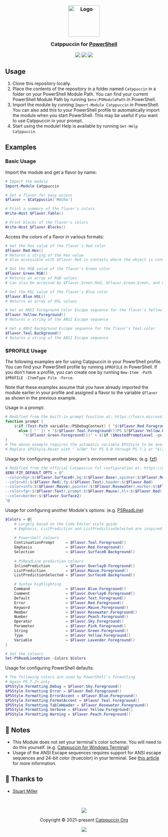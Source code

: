 <h3 align="center">
	<img src="https://raw.githubusercontent.com/catppuccin/catppuccin/main/assets/logos/exports/1544x1544_circle.png" width="100" alt="Logo"/><br/>
	<img src="https://raw.githubusercontent.com/catppuccin/catppuccin/main/assets/misc/transparent.png" height="30" width="0px"/>
	Catppuccin for <a href="https://github.com/PowerShell/PowerShell">PowerShell</a>
	<img src="https://raw.githubusercontent.com/catppuccin/catppuccin/main/assets/misc/transparent.png" height="30" width="0px"/>
</h3>

<p align="center">
	<a href="https://github.com/JK-Flip-Flop96/powershell/stargazers"><img src="https://img.shields.io/github/stars/catppuccin/powershell?colorA=363a4f&colorB=b7bdf8&style=for-the-badge"></a>
	<a href="https://github.com/JK-Flip-Flop96/powershell/issues"><img src="https://img.shields.io/github/issues/catppuccin/powershell?colorA=363a4f&colorB=f5a97f&style=for-the-badge"></a>
	<a href="https://github.com/JK-Flip-Flop96/powershell/contributors"><img src="https://img.shields.io/github/contributors/catppuccin/powershell?colorA=363a4f&colorB=a6da95&style=for-the-badge"></a>
</p>

## Usage

1. Clone this repository locally.
2. Place the contents of the repository in a folder named `Catppuccin` in a folder on your PowerShell Module Path. You can find your current PowerShell Module Path by running `$env:PSModulePath` in PowerShell.
3. Import the module by running `Import-Module Catppuccin` in PowerShell. You can also add this to your PowerShell profile to automatically import the module when you start PowerShell. This may be useful if you want to use Catppuccin in your prompt.
4. Start using the module! Help is available by running `Get-Help Catppuccin`.

## Examples

### Basic Usage

Import the module and get a flavor by name:

```powershell
# Import the module
Import-Module Catppuccin

# Set a flavor for easy access
$Flavor = $Catppuccin['Mocha']

# Print a summary of the flavor's colors
Write-Host $Flavor.Table()

# Print blocks of the flavor's colors
Write-Host $Flavor.Blocks()
```

Access the colors of a flavor in various formats:
```powershell
# Get the hex value of the flavor's Red color
$Flavor.Red.Hex()
# Returns a string of the hex value
# Also accessible with $Flavor.Red in contexts where the object is converted to a string

# Get the RGB value of the flavor's Green color
$Flavor.Green.RGB() 
# Returns an array of RGB values
# Can also be accessed by $Flavor.Green.Red, $Flavor.Green.Green, and $Flavor.Green.Blue

# Get the HSL value of the flavor's Blue color
$Flavor.Blue.HSL() 
# Returns an array of HSL values

# Get an ANSI Foreground Color Escape sequence for the flavor's Yellow color
$Flavor.Yellow.Foreground()
# Returns a string of the ANSI Escape sequence

# Get a ANSI Background Escape sequence for the flavor's Teal color
$Flavor.Teal.Background()
# Returns a string of the ANSI Escape sequence
```

### $PROFILE Usage
The following examples are for using Catppuccin in your PowerShell profile. You can find your PowerShell profile by running `$PROFILE` in PowerShell. If you don't have a profile, you can create one by running `New-Item -Path $PROFILE -ItemType File -Force`.

Note that these examples assume that you have already imported the module earlier in your profile and assigned a flavor to the variable `$Flavor` as shown in the previous example.

Usage in a prompt:
```powershell
# Modified from the built-in prompt function at: https://learn.microsoft.com/en-us/powershell/module/microsoft.powershell.core/about/about_prompts
function prompt {
    $(if (Test-Path variable:/PSDebugContext) { "$($Flavor.Red.Foreground())[DBG]: " }
      else { '' }) + "$($Flavor.Teal.Foreground())PS $($Flavor.Yellow.Foreground())" + $(Get-Location) +
        "$($Flavor.Green.Foreground())" + $(if ($NestedPromptLevel -ge 1) { '>>' }) + '> ' + $($PSStyle.Reset)
}
# The above example requires the automatic variable $PSStyle to be available, so can be only used in PS 7.2+
# Replace $PSStyle.Reset with "`e[0m" for PS 6.0 through PS 7.1 or "$([char]27)[0m" for PS 5.1
```

Usage for configuring another program's environment variables: (e.g. [fzf](https://github.com/junegunn/fzf))

```powershell
# Modified from the official Catppuccin fzf configuration at: https://github.com/catppuccin/fzf/
$ENV:FZF_DEFAULT_OPTS = @"
--color=bg+:$($Flavor.Surface0),bg:$($Flavor.Base),spinner:$($Flavor.Rosewater)
--color=hl:$($Flavor.Red),fg:$($Flavor.Text),header:$($Flavor.Red)
--color=info:$($Flavor.Mauve),pointer:$($Flavor.Rosewater),marker:$($Flavor.Rosewater)
--color=fg+:$($Flavor.Text),prompt:$($Flavor.Mauve),hl+:$($Flavor.Red)
--color=border:$($Flavor.Surface2)
"@
```

Usage for configuring another Module's options: (e.g. [PSReadLine](https://github.com/PowerShell/PSReadLine))

```powershell
$Colors = @{
	# Largely based on the Code Editor style guide
	# Emphasis, ListPrediction and ListPredictionSelected are inspired by the Catppuccin fzf theme
	
	# Powershell colours
	ContinuationPrompt     = $Flavor.Teal.Foreground()
	Emphasis               = $Flavor.Red.Foreground()
	Selection              = $Flavor.Surface0.Background()
	
	# PSReadLine prediction colours
	InlinePrediction       = $Flavor.Overlay0.Foreground()
	ListPrediction         = $Flavor.Mauve.Foreground()
	ListPredictionSelected = $Flavor.Surface0.Background()

	# Syntax highlighting
	Command                = $Flavor.Blue.Foreground()
	Comment                = $Flavor.Overlay0.Foreground()
	Default                = $Flavor.Text.Foreground()
	Error                  = $Flavor.Red.Foreground()
	Keyword                = $Flavor.Mauve.Foreground()
	Member                 = $Flavor.Rosewater.Foreground()
	Number                 = $Flavor.Peach.Foreground()
	Operator               = $Flavor.Sky.Foreground()
	Parameter              = $Flavor.Pink.Foreground()
	String                 = $Flavor.Green.Foreground()
	Type                   = $Flavor.Yellow.Foreground()
	Variable               = $Flavor.Lavender.Foreground()
}

# Set the colours
Set-PSReadLineOption -Colors $Colors
```
Usage for configuring PowerShell defaults:

```powershell
# The following colors are used by PowerShell's formatting
# Again PS 7.2+ only
$PSStyle.Formatting.Debug = $Flavor.Sky.Foreground()
$PSStyle.Formatting.Error = $Flavor.Red.Foreground()
$PSStyle.Formatting.ErrorAccent = $Flavor.Blue.Foreground()
$PSStyle.Formatting.FormatAccent = $Flavor.Teal.Foreground()
$PSStyle.Formatting.TableHeader = $Flavor.Rosewater.Foreground()
$PSStyle.Formatting.Verbose = $Flavor.Yellow.Foreground()
$PSStyle.Formatting.Warning = $Flavor.Peach.Foreground()
```

## 📝 Notes

- This Module does not set your terminal's color scheme. You will need to do this yourself. (e.g. [Catppuccin for Windows Terminal](https://github.com/catppuccin/windows-terminal))
- Usage of the ANSI Escape sequences requires support for ANSI escape sequences and 24-bit color (truecolor) in your terminal. See [this article](https://learn.microsoft.com/en-us/powershell/module/microsoft.powershell.core/about/about_ansi_terminals) for more information.

## 💝 Thanks to

- [Stuart Miller](https://github.com/JK-Flip-Flop96)

&nbsp;

<p align="center">
	<img src="https://raw.githubusercontent.com/catppuccin/catppuccin/main/assets/footers/gray0_ctp_on_line.svg?sanitize=true" />
</p>

<p align="center">
	Copyright &copy; 2021-present <a href="https://github.com/catppuccin" target="_blank">Catppuccin Org</a>
</p>

<p align="center">
	<a href="https://github.com/catppuccin/catppuccin/blob/main/LICENSE"><img src="https://img.shields.io/static/v1.svg?style=for-the-badge&label=License&message=MIT&logoColor=d9e0ee&colorA=363a4f&colorB=b7bdf8"/></a>
</p>
